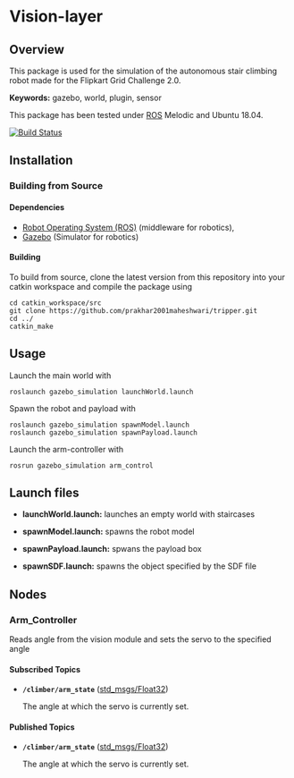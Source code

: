 # Vision-layer

## Overview

This package is used for the simulation of the autonomous stair climbing robot made for the Flipkart Grid Challenge 2.0.

**Keywords:** gazebo, world, plugin, sensor


This package has been tested under [ROS] Melodic and Ubuntu 18.04. 

[![Build Status](http://rsl-ci.ethz.ch/buildStatus/icon?job=ros_best_practices)](http://rsl-ci.ethz.ch/job/ros_best_practices/)







## Installation

### Building from Source

#### Dependencies

- [Robot Operating System (ROS)](http://wiki.ros.org) (middleware for robotics),
- [Gazebo] (Simulator for robotics) 

#### Building

To build from source, clone the latest version from this repository into your catkin workspace and compile the package using

	cd catkin_workspace/src
	git clone https://github.com/prakhar2001maheshwari/tripper.git
	cd ../
	catkin_make



## Usage

Launch the main world with

	roslaunch gazebo_simulation launchWorld.launch

Spawn the robot and payload with

	roslaunch gazebo_simulation spawnModel.launch
	roslaunch gazebo_simulation spawnPayload.launch

Launch the arm-controller with 

	rosrun gazebo_simulation arm_control


## Launch files

* **launchWorld.launch:** launches an empty world with staircases

* **spawnModel.launch:** spawns the robot model

* **spawnPayload.launch:** spwans the payload box  

* **spawnSDF.launch:** spawns the object specified by the SDF file







 

## Nodes

### Arm_Controller

Reads angle from the vision module and sets the servo to the specified angle


#### Subscribed Topics

* **`/climber/arm_state`** ([std_msgs/Float32])

	The angle at which the servo is currently set.



#### Published Topics

* **`/climber/arm_state`** ([std_msgs/Float32])

	The angle at which the servo is currently set.




[ROS]: http://www.ros.org
[Gazebo]: http://gazebosim.org
[rviz]: http://wiki.ros.org/rviz
[std_msgs/Float32]: http://docs.ros.org/melodic/api/std_msgs/html/msg/Float32.html
